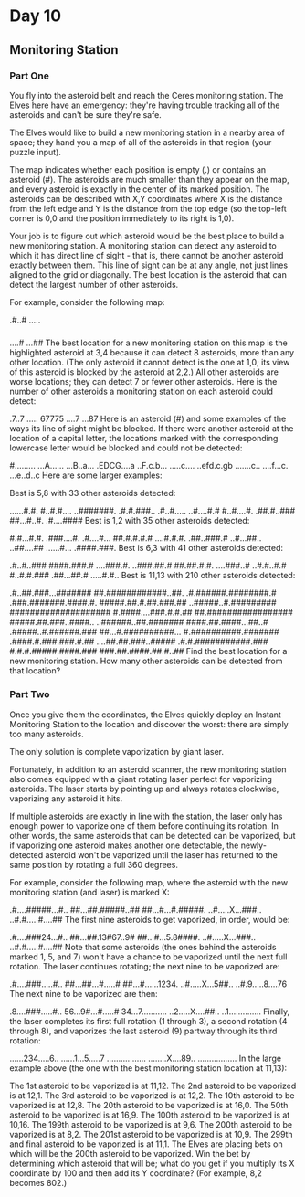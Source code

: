 # Day 10

## Monitoring Station

### Part One

You fly into the asteroid belt and reach the Ceres monitoring station. The Elves here have an emergency: they're having trouble tracking all of the asteroids and can't be sure they're safe.

The Elves would like to build a new monitoring station in a nearby area of space; they hand you a map of all of the asteroids in that region (your puzzle input).

The map indicates whether each position is empty (.) or contains an asteroid (#). The asteroids are much smaller than they appear on the map, and every asteroid is exactly in the center of its marked position. The asteroids can be described with X,Y coordinates where X is the distance from the left edge and Y is the distance from the top edge (so the top-left corner is 0,0 and the position immediately to its right is 1,0).

Your job is to figure out which asteroid would be the best place to build a new monitoring station. A monitoring station can detect any asteroid to which it has direct line of sight - that is, there cannot be another asteroid exactly between them. This line of sight can be at any angle, not just lines aligned to the grid or diagonally. The best location is the asteroid that can detect the largest number of other asteroids.

For example, consider the following map:

.#..#
.....
#####
....#
...##
The best location for a new monitoring station on this map is the highlighted asteroid at 3,4 because it can detect 8 asteroids, more than any other location. (The only asteroid it cannot detect is the one at 1,0; its view of this asteroid is blocked by the asteroid at 2,2.) All other asteroids are worse locations; they can detect 7 or fewer other asteroids. Here is the number of other asteroids a monitoring station on each asteroid could detect:

.7..7
.....
67775
....7
...87
Here is an asteroid (#) and some examples of the ways its line of sight might be blocked. If there were another asteroid at the location of a capital letter, the locations marked with the corresponding lowercase letter would be blocked and could not be detected:

#.........
...A......
...B..a...
.EDCG....a
..F.c.b...
.....c....
..efd.c.gb
.......c..
....f...c.
...e..d..c
Here are some larger examples:

Best is 5,8 with 33 other asteroids detected:

......#.#.
#..#.#....
..#######.
.#.#.###..
.#..#.....
..#....#.#
#..#....#.
.##.#..###
##...#..#.
.#....####
Best is 1,2 with 35 other asteroids detected:

#.#...#.#.
.###....#.
.#....#...
##.#.#.#.#
....#.#.#.
.##..###.#
..#...##..
..##....##
......#...
.####.###.
Best is 6,3 with 41 other asteroids detected:

.#..#..###
####.###.#
....###.#.
..###.##.#
##.##.#.#.
....###..#
..#.#..#.#
#..#.#.###
.##...##.#
.....#.#..
Best is 11,13 with 210 other asteroids detected:

.#..##.###...#######
##.############..##.
.#.######.########.#
.###.#######.####.#.
#####.##.#.##.###.##
..#####..#.#########
####################
#.####....###.#.#.##
##.#################
#####.##.###..####..
..######..##.#######
####.##.####...##..#
.#####..#.######.###
##...#.##########...
#.##########.#######
.####.#.###.###.#.##
....##.##.###..#####
.#.#.###########.###
#.#.#.#####.####.###
###.##.####.##.#..##
Find the best location for a new monitoring station. How many other asteroids can be detected from that location?

### Part Two

Once you give them the coordinates, the Elves quickly deploy an Instant Monitoring Station to the location and discover the worst: there are simply too many asteroids.

The only solution is complete vaporization by giant laser.

Fortunately, in addition to an asteroid scanner, the new monitoring station also comes equipped with a giant rotating laser perfect for vaporizing asteroids. The laser starts by pointing up and always rotates clockwise, vaporizing any asteroid it hits.

If multiple asteroids are exactly in line with the station, the laser only has enough power to vaporize one of them before continuing its rotation. In other words, the same asteroids that can be detected can be vaporized, but if vaporizing one asteroid makes another one detectable, the newly-detected asteroid won't be vaporized until the laser has returned to the same position by rotating a full 360 degrees.

For example, consider the following map, where the asteroid with the new monitoring station (and laser) is marked X:

.#....#####...#..
##...##.#####..##
##...#...#.#####.
..#.....X...###..
..#.#.....#....##
The first nine asteroids to get vaporized, in order, would be:

.#....###24...#..
##...##.13#67..9#
##...#...5.8####.
..#.....X...###..
..#.#.....#....##
Note that some asteroids (the ones behind the asteroids marked 1, 5, and 7) won't have a chance to be vaporized until the next full rotation. The laser continues rotating; the next nine to be vaporized are:

.#....###.....#..
##...##...#.....#
##...#......1234.
..#.....X...5##..
..#.9.....8....76
The next nine to be vaporized are then:

.8....###.....#..
56...9#...#.....#
34...7...........
..2.....X....##..
..1..............
Finally, the laser completes its first full rotation (1 through 3), a second rotation (4 through 8), and vaporizes the last asteroid (9) partway through its third rotation:

......234.....6..
......1...5.....7
.................
........X....89..
.................
In the large example above (the one with the best monitoring station location at 11,13):

The 1st asteroid to be vaporized is at 11,12.
The 2nd asteroid to be vaporized is at 12,1.
The 3rd asteroid to be vaporized is at 12,2.
The 10th asteroid to be vaporized is at 12,8.
The 20th asteroid to be vaporized is at 16,0.
The 50th asteroid to be vaporized is at 16,9.
The 100th asteroid to be vaporized is at 10,16.
The 199th asteroid to be vaporized is at 9,6.
The 200th asteroid to be vaporized is at 8,2.
The 201st asteroid to be vaporized is at 10,9.
The 299th and final asteroid to be vaporized is at 11,1.
The Elves are placing bets on which will be the 200th asteroid to be vaporized. Win the bet by determining which asteroid that will be; what do you get if you multiply its X coordinate by 100 and then add its Y coordinate? (For example, 8,2 becomes 802.)
